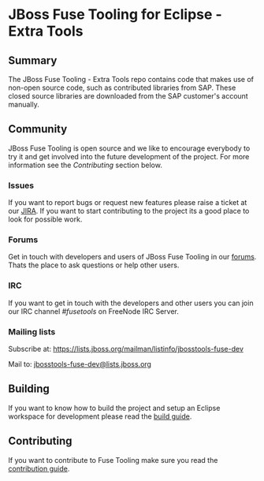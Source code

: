 # JBoss Fuse Tooling for Eclipse - Extra Tools

## Summary
The JBoss Fuse Tooling - Extra Tools repo contains code that makes use of non-open source code, such as contributed libraries from SAP. These closed source libraries are downloaded from the SAP customer's account manually.

## Community
JBoss Fuse Tooling is open source and we like to encourage everybody to try it and get involved into the future development of the project. For more information see the *Contributing* section below.

### Issues
If you want to report bugs or request new features please raise a ticket at our [JIRA](https://issues.jboss.org/browse/FUSETOOLS). If you want to start contributing to the project its a good place to look for possible work.

### Forums
Get in touch with developers and users of JBoss Fuse Tooling in our [forums](https://community.jboss.org/en/products/fuse). Thats the place to ask questions or help other users.

### IRC
If you want to get in touch with the developers and other users you can join our IRC channel *#fusetools* on FreeNode IRC Server.

### Mailing lists
Subscribe at: https://lists.jboss.org/mailman/listinfo/jbosstools-fuse-dev

Mail to: jbosstools-fuse-dev@lists.jboss.org

## Building
If you want to know how to build the project and setup an Eclipse workspace for development please read the [build guide](https://github.com/jbosstools/jbosstools-fuse/blob/master/Build.md "Build Guide").

## Contributing
If you want to contribute to Fuse Tooling make sure you read the [contribution guide](https://github.com/jbosstools/jbosstools-fuse/blob/master/Contributing.md "Contribution Guide").
